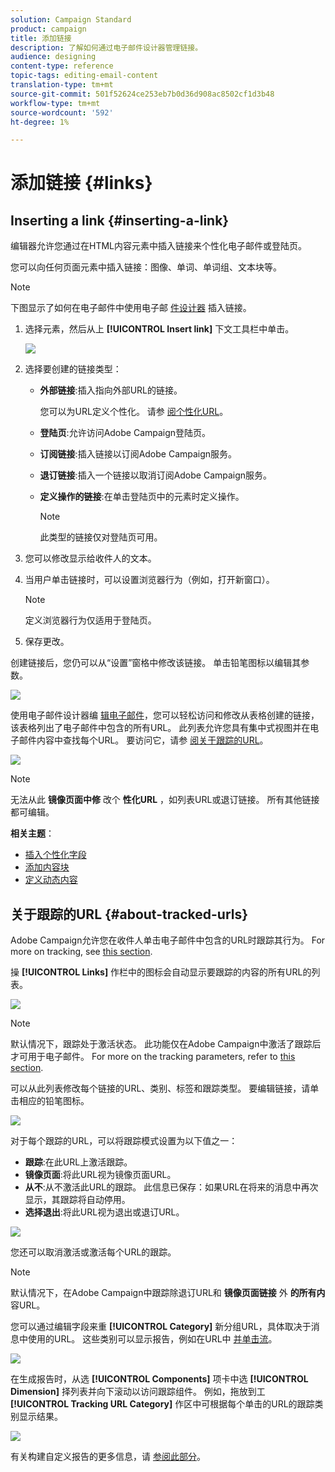 ```yaml
---
solution: Campaign Standard
product: campaign
title: 添加链接
description: 了解如何通过电子邮件设计器管理链接。
audience: designing
content-type: reference
topic-tags: editing-email-content
translation-type: tm+mt
source-git-commit: 501f52624ce253eb7b0d36d908ac8502cf1d3b48
workflow-type: tm+mt
source-wordcount: '592'
ht-degree: 1%

---
```



# 添加链接 {#links}

## Inserting a link {#inserting-a-link}

编辑器允许您通过在HTML内容元素中插入链接来个性化电子邮件或登陆页。

您可以向任何页面元素中插入链接：图像、单词、单词组、文本块等。

>[!NOTE]
>
>下图显示了如何在电子邮件中使用电子邮 [件设计器](../../designing/using/designing-content-in-adobe-campaign.md) 插入链接。

1. 选择元素，然后从上 **[!UICONTROL Insert link]** 下文工具栏中单击。

   ![](assets/des_insert_link.png)

1. 选择要创建的链接类型：

   * **外部链接**:插入指向外部URL的链接。

      您可以为URL定义个性化。 请参 [阅个性化URL](../../designing/using/using-reusable-content.md#creating-a-content-fragment)。

   * **登陆页**:允许访问Adobe Campaign登陆页。
   * **订阅链接**:插入链接以订阅Adobe Campaign服务。
   * **退订链接**:插入一个链接以取消订阅Adobe Campaign服务。
   * **定义操作的链接**:在单击登陆页中的元素时定义操作。

      >[!NOTE]
      >
      >此类型的链接仅对登陆页可用。

1. 您可以修改显示给收件人的文本。
1. 当用户单击链接时，可以设置浏览器行为（例如，打开新窗口）。

   >[!NOTE]
   >
   >定义浏览器行为仅适用于登陆页。

1. 保存更改。

创建链接后，您仍可以从“设置”窗格中修改该链接。 单击铅笔图标以编辑其参数。

![](assets/des_link_edit.png)

使用电子邮件设计器编 [辑电子邮件](../../designing/using/designing-content-in-adobe-campaign.md)，您可以轻松访问和修改从表格创建的链接，该表格列出了电子邮件中包含的所有URL。 此列表允许您具有集中式视图并在电子邮件内容中查找每个URL。 要访问它，请参 [阅关于跟踪的URL](#about-tracked-urls)。

![](assets/des_link_list.png)

>[!NOTE]
>
>无法从此 **镜像页面中修** 改个 **性化URL** ，如列表URL或退订链接。 所有其他链接都可编辑。

**相关主题**：

* [插入个性化字段](../../designing/using/personalization.md#inserting-a-personalization-field)
* [添加内容块](../../designing/using/personalization.md#adding-a-content-block)
* [定义动态内容](../../designing/using/personalization.md#defining-dynamic-content-in-an-email)

## 关于跟踪的URL {#about-tracked-urls}

Adobe Campaign允许您在收件人单击电子邮件中包含的URL时跟踪其行为。 For more on tracking, see [this section](../../sending/using/tracking-messages.md#about-tracking).

操 **[!UICONTROL Links]** 作栏中的图标会自动显示要跟踪的内容的所有URL的列表。

![](assets/des_links.png)

>[!NOTE]
>
>默认情况下，跟踪处于激活状态。 此功能仅在Adobe Campaign中激活了跟踪后才可用于电子邮件。 For more on the tracking parameters, refer to [this section](../../administration/using/configuring-email-channel.md#tracking-parameters).

可以从此列表修改每个链接的URL、类别、标签和跟踪类型。 要编辑链接，请单击相应的铅笔图标。

![](assets/des_links_tracking.png)

对于每个跟踪的URL，可以将跟踪模式设置为以下值之一：

* **跟踪**:在此URL上激活跟踪。
* **镜像页面**:将此URL视为镜像页面URL。
* **从不**:从不激活此URL的跟踪。 此信息已保存：如果URL在将来的消息中再次显示，其跟踪将自动停用。
* **选择退出**:将此URL视为退出或退订URL。

![](assets/des_link_tracking_type.png)

您还可以取消激活或激活每个URL的跟踪。

>[!NOTE]
>
>默认情况下，在Adobe Campaign中跟踪除退订URL和 **镜像页面链接** 外 **的所有内** 容URL。

您可以通过编辑字段来重 **[!UICONTROL Category]** 新分组URL，具体取决于消息中使用的URL。 这些类别可以显示报告，例如在URL中 [并单击流](../../reporting/using/urls-and-click-streams.md)。

![](assets/des_link_tracking_category.png)

在生成报告时，从选 **[!UICONTROL Components]** 项卡中选 **[!UICONTROL Dimension]** 择列表并向下滚动以访问跟踪组件。 例如，拖放到工 **[!UICONTROL Tracking URL Category]** 作区中可根据每个单击的URL的跟踪类别显示结果。

![](assets/des_link_tracking_report.png)

有关构建自定义报告的更多信息，请 [参阅此部分](../../reporting/using/about-dynamic-reports.md)。
